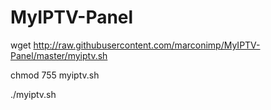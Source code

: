 # MyIPTV-Panel

wget http://raw.githubusercontent.com/marconimp/MyIPTV-Panel/master/myiptv.sh

chmod 755 myiptv.sh

./myiptv.sh
